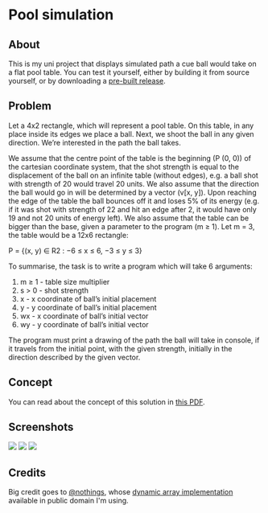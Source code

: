 # Pool simulation

## About

This is my uni project that displays simulated path a cue ball would take on a flat pool table. 
You can test it yourself, either by building it from source yourself, or by downloading a  [pre-built release](https://github.com/schmaldeo/pool-simulation/releases/latest). 

## Problem

Let a 4x2 rectangle, which will represent a pool table. On this table, in any
place inside its edges we place a ball. Next, we shoot the ball in any given
direction. We’re interested in the path the ball takes.

We assume that the centre point of the table is the beginning (P (0, 0)) of the
cartesian coordinate system, that the shot strength is equal to the displacement
of the ball on an infinite table (without edges), e.g. a ball shot with strength
of 20 would travel 20 units. We also assume that the direction the ball would
go in will be determined by a vector (v[x, y]). Upon reaching the edge of the
table the ball bounces off it and loses 5% of its energy (e.g. if it was shot with
strength of 22 and hit an edge after 2, it would have only 19 and not 20 units of
energy left). We also assume that the table can be bigger than the base, given
a parameter to the program (m ≥ 1). Let m = 3, the table would be a 12x6
rectangle:

P = {(x, y) ∈ R2 : −6 ≤ x ≤ 6, −3 ≤ y ≤ 3}

To summarise, the task is to write a program which will take 6 arguments:
1. m ≥ 1 - table size multiplier
2. s > 0 - shot strength
3. x - x coordinate of ball’s initial placement
4. y - y coordinate of ball’s initial placement
5. wx - x coordinate of ball’s initial vector
6. wy - y coordinate of ball’s initial vector

The program must print a drawing of the path the ball will take in console, if
it travels from the initial point, with the given strength, initially in the direction
described by the given vector.

## Concept

You can read about the concept of this solution in [this PDF](https://github.com/schmaldeo/uni-project/blob/master/concept.pdf).

## Screenshots

![](https://i.imgur.com/DYPdT4V.png)
![](https://i.imgur.com/NZFBF7O.png)
![](https://i.imgur.com/fQPp3iv.png)

## Credits

Big credit goes to [@nothings](https://github.com/nothings), whose 
[dynamic array implementation](https://github.com/nothings/stb/blob/master/stb_ds.h) available in public domain I'm using.